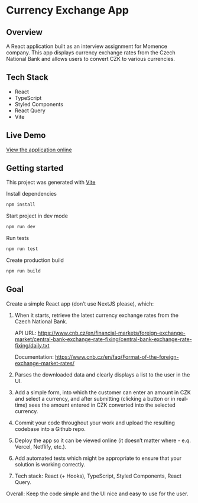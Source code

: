 # Currency Exchange App

## Overview

A React application built as an interview assignment for Momence company. This app displays currency exchange rates from the Czech National Bank and allows users to convert CZK to various currencies.

## Tech Stack

- React
- TypeScript
- Styled Components
- React Query
- Vite

## Live Demo

[View the application online](https://momence.rolandhudak.com)

## Getting started

This project was generated with [Vite](https://vite.dev/)

Install dependencies

```sh
npm install
```

Start project in dev mode

```sh
npm run dev
```

Run tests

```sh
npm run test
```

Create production build

```sh
npm run build
```

## Goal

Create a simple React app (don’t use NextJS please), which:

1. When it starts, retrieve the latest currency exchange rates from the Czech National Bank.

    API URL: https://www.cnb.cz/en/financial-markets/foreign-exchange-market/central-bank-exchange-rate-fixing/central-bank-exchange-rate-fixing/daily.txt

    Documentation: https://www.cnb.cz/en/faq/Format-of-the-foreign-exchange-market-rates/

2. Parses the downloaded data and clearly displays a list to the user in the UI.

3. Add a simple form, into which the customer can enter an amount in CZK and select a currency, and after submitting (clicking a button or in real-time) sees the amount entered in CZK converted into the selected currency.

4. Commit your code throughout your work and upload the resulting codebase into a Github repo.

5. Deploy the app so it can be viewed online (it doesn’t matter where - e.q. Vercel, Netflify, etc.).
6. Add automated tests which might be appropriate to ensure that your solution is working correctly.

7. Tech stack: React (+ Hooks), TypeScript, Styled Components, React Query.

Overall: Keep the code simple and the UI nice and easy to use for the user.
